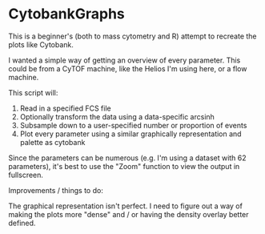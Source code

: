 # CytobankGraphs
This is a beginner's (both to mass cytometry and R) attempt to recreate the plots like Cytobank.

I wanted a simple way of getting an overview of every parameter. This could be from a CyTOF machine, like the Helios I'm using here, or a flow machine.

This script will:

1) Read in a specified FCS file
2) Optionally transform the data using a data-specific arcsinh
3) Subsample down to a user-specified number or proportion of events
4) Plot every parameter using a similar graphically representation and palette as cytobank

Since the parameters can be numerous (e.g. I'm using a dataset with 62 parameters), it's best to use the "Zoom" function to view the output in fullscreen.

Improvements / things to do:

The graphical representation isn't perfect. I need to figure out a way of making the plots more "dense" and / or having the density overlay better defined.



